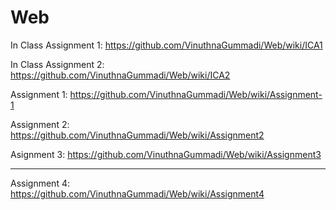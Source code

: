 # Web

In Class Assignment 1: https://github.com/VinuthnaGummadi/Web/wiki/ICA1

In Class Assignment 2: https://github.com/VinuthnaGummadi/Web/wiki/ICA2

Assignment 1: https://github.com/VinuthnaGummadi/Web/wiki/Assignment-1

Assignment 2: https://github.com/VinuthnaGummadi/Web/wiki/Assignment2

Asignment 3: https://github.com/VinuthnaGummadi/Web/wiki/Assignment3

--------------------------------------------------------------------------------------------------------

Assignment 4: https://github.com/VinuthnaGummadi/Web/wiki/Assignment4
